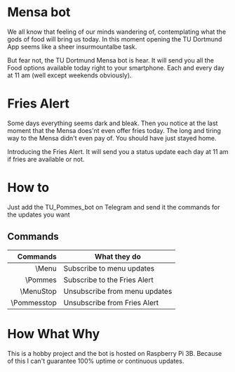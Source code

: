 # Mensa bot
We all know that feeling of our minds wandering of, contemplating what the gods of food will bring us today. 
In this moment opening the TU Dortmund App seems like a sheer insurmountalbe task.

But fear not, the TU Dortmund Mensa bot is hear. It will send you all the Food options available today right to your smartphone. Each and every day at 11 am (well except weekends obviously).

# Fries Alert
Some days everything seems dark and bleak. Then you notice at the last moment that the Mensa does'nt even offer fries today.
The long and tiring way to the Mensa didn't even pay of. You should have just stayed home.

Introducing the Fries Alert. It will send you a status update each day at 11 am if fries are available or not.
# How to 
Just add the TU_Pommes_bot on Telegram and send it the commands for the updates you want

## Commands
|Commands 	|What they do			|
|--------------:|-------------------------------|
|\Menu		|Subscribe to menu updates	|
|\Pommes	|Subscribe to the Fries Alert	|
|\MenuStop	|Unsubscribe from menu updates	|
|\Pommesstop	|Unsubscribe from Fries Alert	|


# How What Why
This is a hobby project and the bot is hosted on Raspberry Pi 3B. 
Because of this I can't guarantee 100% uptime or continuous updates.
